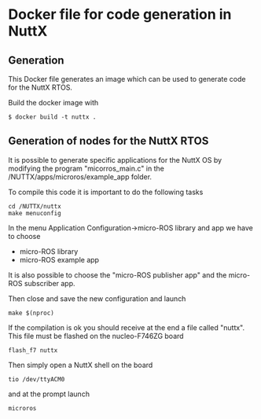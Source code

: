 # Docker file for code generation in NuttX

## Generation

This Docker file generates an image which can be used to generate code for the NuttX RTOS.

Build the docker image with

```
$ docker build -t nuttx .
```

## Generation of nodes for the NuttX RTOS
It is possible to generate specific applications for the NuttX OS by modifying the program "micorros_main.c" in the /NUTTX/apps/microros/example_app folder.

To compile this code it is important to do the following tasks
```
cd /NUTTX/nuttx
make menuconfig
```

In the menu Application Configuration->micro-ROS library and app we have to choose

  * micro-ROS library
  * micro-ROS example app

It is also possible to choose the "micro-ROS publisher app" and the micro-ROS subscriber app.

Then close and save the new configuration and launch
```
make $(nproc)
```
If the compilation is ok you should receive at the end a file called "nuttx". This file must be flashed on the nucleo-F746ZG board
```
flash_f7 nuttx
```
Then simply open a NuttX shell on the board
```
tio /dev/ttyACM0
```
and at the prompt launch
```
microros
```















